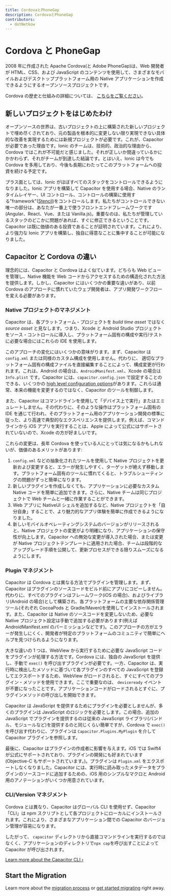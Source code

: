 ```yaml
---
title: CordovaとPhoneGap
description: CordovaとPhoneGap
contributors:
  - dotNetkow
---
```


# Cordova と PhoneGap

2008 年に作成された Apache Cordova(と Adobe PhoneGap)は、Web 開発者が HTML、CSS、および JavaScript のコンテンツを使用して、さまざまなモバイルおよびデスクトッププラットフォーム用の Native アプリケーションを作成できるようにするオープンソースプロジェクトです。

Cordova の歴史と仕組みの詳細については、 [こちらをご覧ください](https://ionicframework.com/resources/articles/what-is-apache-cordova)。

## 新しいプロジェクトをはじめたわけ

オープンソースの世界は、古いプロジェクトの上に構築された新しいプロジェクトで埋め尽くされており、元の製品を根本的に変更しない限り実現できない具体的な改善を実現するためには新規プロジェクトが必要です。これが、Capacitor が必要であった理由です。Ionic のチームは、技術的、政治的な理由から、Cordova ではこれが不可能だと感じました。それが正しいか間違っているかにかかわらず、それがチームが到達した結論です。とはいえ、Ionic は今でも Cordova を多用しており、今後も長期にわたってこのプラットフォームへの投資を続ける予定です。

プラス面としては、Ionic がほぼすべてのスタックをコントロールできるようになりました。Ionic アプリを構築して Capacitor を使用する場合、Native のランタイムレイヤー、UI コントロール、コントロールの構築に使用する"framework"([Stencil](https://stenciljs.com/))をコントロールします。私たちがコントロールできない唯一の部分は、あなたが一番上で使うフロントエンドフレームワークです(Angular、React、Vue、または Vanilla.js)。重要なのは、私たちが管理しているスタックのどこかに問題があれば、すぐに修正できるということです。Capacitor は既に価値のある投資であることが証明されています。これにより、より強力な Ionic アプリを構築し、独自に得意なことに集中することが可能になりました。

## Capacitor と Cordova の違い

理念的には、Capacitor と Cordova はよく似ています。どちらも Web ビューを管理し、Native 機能を Web コードからアクセスするための構造化された方法を提供します。しかし、Capacitor にはいくつかの重要な違いがあり、以前 Cordova のアプローチに慣れていたウェブ開発者は、アプリ開発ワークフローを変える必要があります。

### Native プロジェクトのマネジメント

Capacitor は、各プラットフォーム・プロジェクトを _build time asset_ ではなく _source asset_ と見なします。つまり、Xcode と Android Studio プロジェクトをソース・コントロールに導入し、プラットフォーム固有の構成や実行/テストに必要な場合にはこれらの IDE を使用します。

このアプローチの変化にはいくつかの意味がります。まず、Capacitor は `config.xml` または同様のカスタム構成を使用しません。代わりに、 適切なプラットフォーム固有の構成ファイルを直接編集することによって、構成変更が行われます。これは、Android の場合は、`AndroidManifest.xml`、Xcode の場合は `Info.plist` です。Capacitor には、`capacitor.config.json` で設定することのできる、いくつかの [high level configuration options](/docs/basics/configuring-your-app)があります。これらは通常、本来の機能を変更するのではなく、Capacitor のツールを制御します。

また、Capacitor はコマンドラインを使用して「デバイス上で実行」またはエミュレートしません。その代わりに、そのような操作はプラットフォーム固有の IDE を通じて行われ、そのプラットフォーム用のアプリケーション開発の標準に従った、より高速で典型的なエクスペリエンスを提供します。例えば、コマンドラインから iOS アプリを実行することは、Apple によって公式にはサポートされていないので、Xcode の方が好ましいです。

これらの変更は、長年 Cordova を使っている人にとっては気になるかもしれないが、価値のあるメリットがあります:

1.  `config.xml` などの抽象化されたツールを使用して Native プロジェクトを更新および変更すると、エラーが発生しやすく、ターゲットが絶えず移動します。プラットフォーム固有のツールに慣れてくると、トラブルシューティングの問題がずっと簡単になります。
2.  新しいプラグインを作成しなくても、アプリケーションに必要なカスタム Native コードを簡単に追加できます。さらに、Native チームは同じプロジェクトで Web チームと一緒に作業することができます。
3.  Web アプリに NativeUI シェルを追加するなど、Native プロジェクトを「自分自身」することで、より魅力的なアプリ体験を簡単に作成できるようになりました。
4.  新しいモバイルオペレーティングシステムのバージョンがリリースされると、Native プロジェクトの変更がより明確になり、アプリケーションの保守性が向上します。Capacitor への無効な変更が導入された場合、または変更が Native プロジェクトテンプレートに適用された場合、チームは段階的なアップグレード手順を公開して、更新プロセスができる限りスムーズになるようにします。

### Plugin マネジメント

Capacitor は Cordova とは異なる方法でプラグインを管理します。まず、Capacitor はプラグインのソースコードをビルド前にアプリにコピーしません。代わりに、すべてのプラグインはフレームワーク(iOS の場合)、およびライブラリ(Android の場合)として構築され、各プラットフォームの主要な依存関係管理ツール(それぞれ CocoaPods と Gradle/Maven)を使用してインストールされます。また、Capacitor は Native のソースコードを変更しないため、必要な Native プロジェクト設定は手動で追加する必要があります(例えば AndroidManifest.xml のパーミッションなどです)。このアプローチの方がエラーが発生しにくく、開発者が特定のプラットフォームのコミュニティで簡単にヘルプを見つけられるようになります。

大きな違いの 1 つは、WebView から実行するために必要な JavaScript コードをプラグインが処理する方法です。Cordova には、独自の JavaScript を提供し、手動で `exec()` を呼び出すプラグインが必要です。一方、Capacitor は、実行時に検出したメソッドに基づいて各プラグインのすべての JavaScript を登録してエクスポートするため、WebView がロードされると、すぐにすべてのプラグイン・メソッドを使用できます。ここで重要なのは、 `deviceready` イベントが不要になったことです。アプリケーションコードがロードされるとすぐに、プラグインメソッドの呼び出しを開始できます。

Capacitor は JavaScript を提供するためにプラグインを必要としませんが、多くのプラグインは JavaScript のロジックを必要とします。この場合、追加の JavaScript でプラグインを提供するのは従来の JavaScript ライブラリ(バンドル、モジュールなど)を提供するのと同じくらい簡単ですが、Cordova で `exec()` を呼び出す代わりに、プラグインは `Capacitor.Plugins.MyPlugin` を介して Capacitor プラグインを参照します。

最後に、Capacitor はプラグインの作成者に影響を与えます。iOS では Swift4 が公式にサポートされており、プラグインの開発にも好まれています(Objective-C もサポートされています。)。プラグインは `Plugin.xml` をエクスポートしなくなりました。Capacitor には、実行時に読み取ったメタデータをプラグインのソースコードに追加するための、iOS 用のシンプルなマクロと Android 用のアノテーションがいくつか用意されています。

### CLI/Version マネジメント

Cordova とは異なり、Capacitor はグローバル CLI を使用せず、Capacitor「CLI」は npm スクリプトとして各プロジェクトにローカルにインストールされます。これにより、さまざまなアプリケーション間での Capacitor のバージョン管理が容易になります。

したがって、 `capacitor` ディレクトリから直接コマンドラインを実行するのではなくく、アプリケーションのディレクトリで`npx cap`を呼び出すことによって Capacitor が呼び出されます。

[Learn more about the Capacitor CLI &#8250;](/docs/cli)

## Start the Migration

Learn more about the [migration process](/docs/cordova/migration-strategy) or [get started migrating](/docs/cordova/migrating-from-cordova-to-capacitor) right away.
